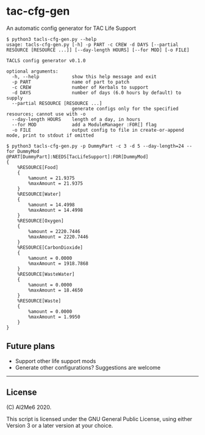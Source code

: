 # tac-cfg-gen

An automatic config generator for TAC Life Support

```
$ python3 tacls-cfg-gen.py --help
usage: tacls-cfg-gen.py [-h] -p PART -c CREW -d DAYS [--partial RESOURCE [RESOURCE ...]] [--day-length HOURS] [--for MOD] [-o FILE]

TACLS config generator v0.1.0

optional arguments:
  -h, --help            show this help message and exit
  -p PART               name of part to patch
  -c CREW               number of Kerbals to support
  -d DAYS               number of days (6.0 hours by default) to supply
  --partial RESOURCE [RESOURCE ...]
                        generate configs only for the specified resources; cannot use with -o
  --day-length HOURS    length of a day, in hours
  --for MOD             add a ModuleManager :FOR[] flag
  -o FILE               output config to file in create-or-append mode, print to stdout if omitted

$ python3 tacls-cfg-gen.py -p DummyPart -c 3 -d 5 --day-length=24 --for DummyMod
@PART[DummyPart]:NEEDS[TacLifeSupport]:FOR[DummyMod]
{
    %RESOURCE[Food]
    {
        %amount = 21.9375
        %maxAmount = 21.9375
    }
    %RESOURCE[Water]
    {
        %amount = 14.4998
        %maxAmount = 14.4998
    }
    %RESOURCE[Oxygen]
    {
        %amount = 2220.7446
        %maxAmount = 2220.7446
    }
    %RESOURCE[CarbonDioxide]
    {
        %amount = 0.0000
        %maxAmount = 1918.7868
    }
    %RESOURCE[WasteWater]
    {
        %amount = 0.0000
        %maxAmount = 18.4650
    }
    %RESOURCE[Waste]
    {
        %amount = 0.0000
        %maxAmount = 1.9950
    }
}
```

## Future plans

* Support other life support mods
* Generate other configurations? Suggestions are welcome

---

## License

(C) Al2Me6 2020.

This script is licensed under the GNU General Public License, using either Version 3 or a later version at your choice.

